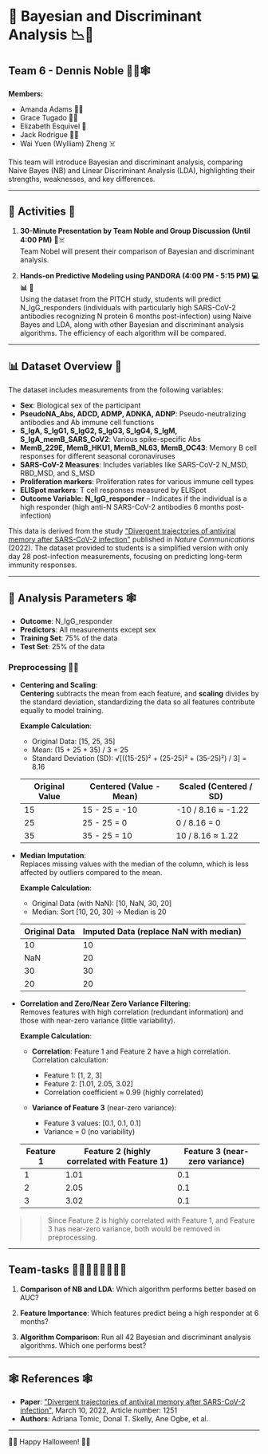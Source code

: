 # 🎃 Bayesian and Discriminant Analysis 📉🧬

## Team 6 - Dennis Noble 🧛‍💀🕸️

**Members:**
- Amanda Adams 🧙‍♀️
- Grace Tugado 🧛‍♀️
- Elizabeth Esquivel 👻
- Jack Rodrigue 🧟‍♂️
- Wai Yuen (Wylliam) Zheng ☠️

This team will introduce Bayesian and discriminant analysis, comparing Naive Bayes (NB) and Linear Discriminant Analysis (LDA), highlighting their strengths, weaknesses, and key differences.

---

## 🎃 Activities 👻

1. **30-Minute Presentation by Team Noble and Group Discussion (Until 4:00 PM)** 🎤☠️  
   Team Nobel will present their comparison of Bayesian and discriminant analysis.

2. **Hands-on Predictive Modeling using PANDORA (4:00 PM - 5:15 PM) 💻📊** 🎃  
   Using the dataset from the PITCH study, students will predict N_IgG_responders (individuals with particularly high SARS-CoV-2 antibodies recognizing N protein 6 months post-infection) using Naive Bayes and LDA, along with other Bayesian and discriminant analysis algorithms. The efficiency of each algorithm will be compared.

---

## 📊 Dataset Overview 🎃

The dataset includes measurements from the following variables:
- **Sex**: Biological sex of the participant
- **PseudoNA_Abs, ADCD, ADMP, ADNKA, ADNP**: Pseudo-neutralizing antibodies and Ab immune cell functions
- **S_IgA, S_IgG1, S_IgG2, S_IgG3, S_IgG4, S_IgM, S_IgA_memB_SARS_CoV2**: Various spike-specific Abs
- **MemB_229E, MemB_HKU1, MemB_NL63, MemB_OC43**: Memory B cell responses for different seasonal coronaviruses
- **SARS-CoV-2 Measures**: Includes variables like SARS-CoV-2 N_MSD, RBD_MSD, and S_MSD
- **Proliferation markers**: Proliferation rates for various immune cell types
- **ELISpot markers**: T cell responses measured by ELISpot
- **Outcome Variable**: **N_IgG_responder** – Indicates if the individual is a high responder (high anti-N SARS-CoV-2 antibodies 6 months post-infection)

This data is derived from the study ["Divergent trajectories of antiviral memory after SARS-CoV-2 infection"](https://github.com/atomiclaboratory/systems_immunology_course_2024/blob/main/Course%20Materials/MODULE%204%20-%20Weeks%207-14/reading%20materials/2022%20PITCH%20study.pdf) published in *Nature Communications* (2022). The dataset provided to students is a simplified version with only day 28 post-infection measurements, focusing on predicting long-term immunity responses.

---

## 🎃 Analysis Parameters 🕸️

- **Outcome**: N_IgG_responder
- **Predictors**: All measurements except sex
- **Training Set**: 75% of the data
- **Test Set**: 25% of the data

### Preprocessing 🧛‍♀️

- **Centering and Scaling**:  
  **Centering** subtracts the mean from each feature, and **scaling** divides by the standard deviation, standardizing the data so all features contribute equally to model training.

  **Example Calculation**:
  
  - Original Data: [15, 25, 35]
  - Mean: (15 + 25 + 35) / 3 = 25
  - Standard Deviation (SD): √[((15-25)² + (25-25)² + (35-25)²) / 3] = 8.16

  | Original Value | Centered (Value - Mean) | Scaled (Centered / SD) |
  |----------------|-------------------------|-------------------------|
  | 15            | 15 - 25 = -10           | -10 / 8.16 ≈ -1.22     |
  | 25            | 25 - 25 = 0             | 0 / 8.16 = 0           |
  | 35            | 35 - 25 = 10            | 10 / 8.16 ≈ 1.22       |

- **Median Imputation**:  
  Replaces missing values with the median of the column, which is less affected by outliers compared to the mean.

  **Example Calculation**:

  - Original Data (with NaN): [10, NaN, 30, 20]
  - Median: Sort [10, 20, 30] → Median is 20

  | Original Data | Imputed Data (replace NaN with median) |
  |---------------|----------------------------------------|
  | 10           | 10                                     |
  | NaN          | 20                                     |
  | 30           | 30                                     |
  | 20           | 20                                     |

- **Correlation and Zero/Near Zero Variance Filtering**:  
  Removes features with high correlation (redundant information) and those with near-zero variance (little variability).

  **Example Calculation**:

  - **Correlation**: Feature 1 and Feature 2 have a high correlation. Correlation calculation:
    - Feature 1: [1, 2, 3]
    - Feature 2: [1.01, 2.05, 3.02]
    - Correlation coefficient ≈ 0.99 (highly correlated)

  - **Variance of Feature 3** (near-zero variance):
    - Feature 3 values: [0.1, 0.1, 0.1]
    - Variance = 0 (no variability)

  | Feature 1 | Feature 2 (highly correlated with Feature 1) | Feature 3 (near-zero variance) |
  |-----------|---------------------------------------------|---------------------------------|
  | 1         | 1.01                                        | 0.1                             |
  | 2         | 2.05                                        | 0.1                             |
  | 3         | 3.02                                        | 0.1                             |

  
>> Since Feature 2 is highly correlated with Feature 1, and Feature 3 has near-zero variance, both would be removed in preprocessing.


---

## Team-tasks 🧟‍♂️🧟‍♀️🧟‍♂️🧟‍♀️
1. **Comparison of NB and LDA**: Which algorithm performs better based on AUC?

2. **Feature Importance**: Which features predict being a high responder at 6 months?

3. **Algorithm Comparison**: Run all 42 Bayesian and discriminant analysis algorithms. Which one performs best?


---

## 🕸️ References 🕸️

- **Paper**: ["Divergent trajectories of antiviral memory after SARS-CoV-2 infection"](https://github.com/atomiclaboratory/systems_immunology_course_2024/blob/main/Course%20Materials/MODULE%204%20-%20Weeks%207-14/reading%20materials/2022%20PITCH%20study.pdf), March 10, 2022, Article number: 1251
- **Authors**: Adriana Tomic, Donal T. Skelly, Ane Ogbe, et al.

---
🎃👻 Happy Halloween! 🎃👻
